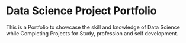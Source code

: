 # Data Science Project Portfolio

This is a Portfolio to showcase the skill and knowledge of Data Science while Completing Projects for Study, profession and self development.
